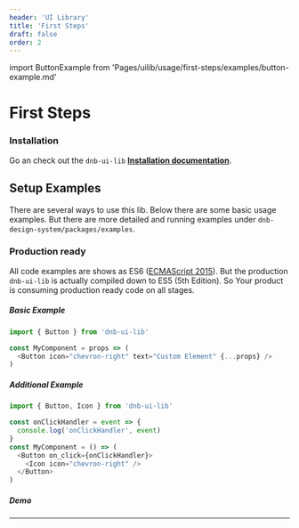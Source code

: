 ```yaml
---
header: 'UI Library'
title: 'First Steps'
draft: false
order: 2
---
```


import ButtonExample from 'Pages/uilib/usage/first-steps/examples/button-example.md'

# First Steps

### Installation

Go an check out the `dnb-ui-lib` **[Installation documentation](/uilib/usage/#Installation)**.

## Setup Examples

There are several ways to use this lib. Below there are some basic usage examples. But there are more detailed and running examples under `dnb-design-system/packages/examples`.

### Production ready

All code examples are shows as ES6 ([ECMAScript 2015](https://en.wikipedia.org/wiki/ECMAScript)). But the production `dnb-ui-lib` is actually compiled down to ES5 (5th Edition). So Your product is consuming production ready code on all stages.

##### Basic Example

```js
import { Button } from 'dnb-ui-lib'

const MyComponent = props => (
  <Button icon="chevron-right" text="Custom Element" {...props} />
)
```

##### Additional Example

```js
import { Button, Icon } from 'dnb-ui-lib'

const onClickHandler = event => {
  console.log('onClickHandler', event)
}
const MyComponent = () => (
  <Button on_click={onClickHandler}>
    <Icon icon="chevron-right" />
  </Button>
)
```

##### Demo

<ButtonExample />

---
